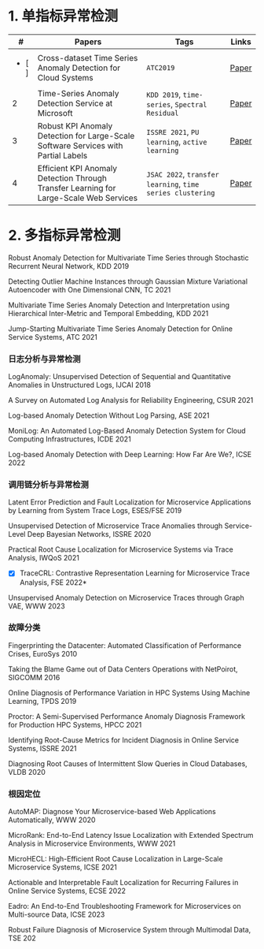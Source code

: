 # 1. 单指标异常检测

| #                      | Papers                                                       | Tags                                                       | Links                                                        |
| ---------------------- | ------------------------------------------------------------ | ---------------------------------------------------------- | ------------------------------------------------------------ |
| <ul><li>[ ] </li></ul> | Cross-dataset Time Series Anomaly Detection for Cloud Systems | `ATC2019`                                                  | [Paper](_Papers/AnomalyDetection/Cross-dataset%20Time%20Series%20Anomaly%20Detection%20for%20Cloud%20Systems.pdf) |
| 2                      | Time-Series Anomaly Detection Service at Microsoft           | `KDD 2019`, `time-series`, `Spectral Residual`             | [Paper](_Papers/AnomalyDetection/Time-Series%20Anomaly%20Detection%20Service%20at%20Microsoft.pdf) |
| 3                      | Robust KPI Anomaly Detection for Large-Scale Software Services with Partial Labels | `ISSRE 2021`, `PU learning`, `active learning`             | [Paper](_Papers/AnomalyDetection/Robust%20KPI%20Anomaly%20Detection%20for%20Large-Scale%20Software%20Services%20with%20Partial%20Labels.pdf) |
| 4                      | Efficient KPI Anomaly Detection Through Transfer Learning for Large-Scale Web Services | `JSAC 2022`, `transfer learning`, `time series clustering` | [Paper](_Papers/AnomalyDetection/Efficient%20KPI%20Anomaly%20Detection%20Through%20Transfer%20Learning%20for%20Large-Scale%20Web%20Services.pdf) |



# 2. 多指标异常检测

Robust Anomaly Detection for Multivariate Time Series through Stochastic Recurrent Neural Network, KDD 2019

Detecting Outlier Machine Instances through Gaussian Mixture Variational Autoencoder with One Dimensional CNN, TC 2021

Multivariate Time Series Anomaly Detection and Interpretation using Hierarchical Inter-Metric and Temporal Embedding, KDD 2021

Jump-Starting Multivariate Time Series Anomaly Detection for Online Service Systems, ATC 2021



### 日志分析与异常检测

LogAnomaly: Unsupervised Detection of Sequential and Quantitative Anomalies in Unstructured Logs, IJCAI 2018

A Survey on Automated Log Analysis for Reliability Engineering, CSUR 2021

Log-based Anomaly Detection Without Log Parsing, ASE 2021

MoniLog: An Automated Log-Based Anomaly Detection System for Cloud Computing Infrastructures, ICDE 2021

Log-based Anomaly Detection with Deep Learning: How Far Are We?, ICSE 2022



### 调用链分析与异常检测

Latent Error Prediction and Fault Localization for Microservice Applications by Learning from System Trace Logs, ESES/FSE 2019

Unsupervised Detection of Microservice Trace Anomalies through Service-Level Deep Bayesian Networks, ISSRE 2020

Practical Root Cause Localization for Microservice Systems via Trace Analysis, IWQoS 2021

*[X] TraceCRL: Contrastive Representation Learning for Microservice Trace Analysis, FSE 2022*

Unsupervised Anomaly Detection on Microservice Traces through Graph VAE, WWW 2023



### 故障分类

Fingerprinting the Datacenter: Automated Classification of Performance Crises, EuroSys 2010

Taking the Blame Game out of Data Centers Operations with NetPoirot, SIGCOMM 2016

Online Diagnosis of Performance Variation in HPC Systems Using Machine Learning, TPDS 2019

Proctor: A Semi-Supervised Performance Anomaly Diagnosis Framework for Production HPC Systems, HPCC 2021

Identifying Root-Cause Metrics for Incident Diagnosis in Online Service Systems, ISSRE 2021

Diagnosing Root Causes of Intermittent Slow Queries in Cloud Databases, VLDB 2020



### 根因定位

AutoMAP: Diagnose Your Microservice-based Web Applications Automatically, WWW 2020

MicroRank: End-to-End Latency Issue Localization with Extended Spectrum Analysis in Microservice Environments, WWW 2021

MicroHECL: High-Efficient Root Cause Localization in Large-Scale Microservice Systems, ICSE 2021

Actionable and Interpretable Fault Localization for Recurring Failures in Online Service Systems, ECSE 2022

Eadro: An End-to-End Troubleshooting Framework for Microservices on Multi-source Data, ICSE 2023

Robust Failure Diagnosis of Microservice System through Multimodal Data, TSE 202



